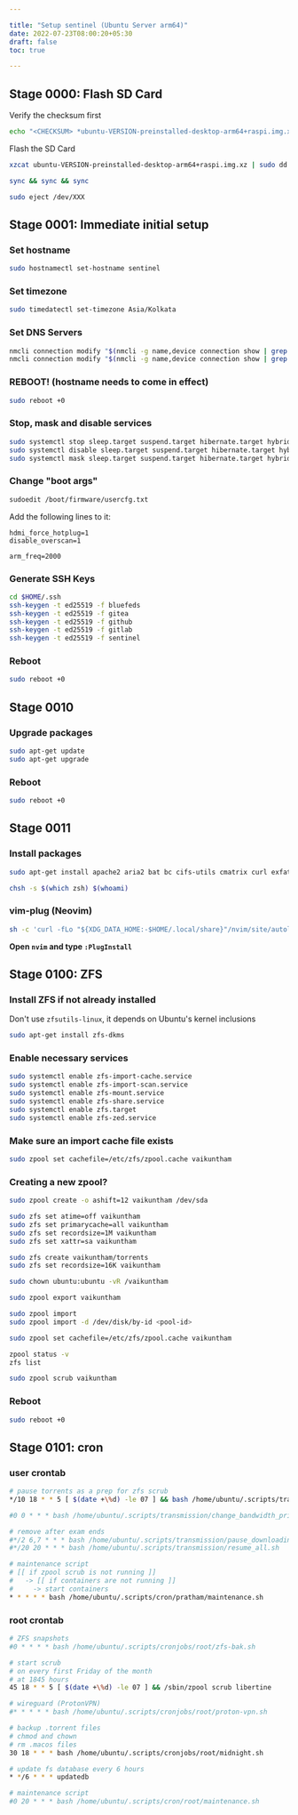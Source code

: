 ```yaml
---

title: "Setup sentinel (Ubuntu Server arm64)"
date: 2022-07-23T08:00:20+05:30
draft: false
toc: true

---
```


## Stage 0000: Flash SD Card

Verify the checksum first

```bash
echo "<CHECKSUM> *ubuntu-VERSION-preinstalled-desktop-arm64+raspi.img.xz" | shasum --check
```

Flash the SD Card

```bash
xzcat ubuntu-VERSION-preinstalled-desktop-arm64+raspi.img.xz | sudo dd status=progress bs=4M of=/dev/XXX

sync && sync && sync

sudo eject /dev/XXX
```


## Stage 0001: Immediate initial setup

### Set hostname

```bash
sudo hostnamectl set-hostname sentinel
```

### Set timezone

```bash
sudo timedatectl set-timezone Asia/Kolkata
```

### Set DNS Servers

```bash
nmcli connection modify "$(nmcli -g name,device connection show | grep "eth0" | cut -f1 -d":")" ipv4.dns "1.1.1.2,1.0.0.2"
nmcli connection modify "$(nmcli -g name,device connection show | grep "eth0" | cut -f1 -d":")" ipv4.ignore-auto-dns yes
```

### REBOOT! (hostname needs to come in effect)

```bash
sudo reboot +0
```

### Stop, mask and disable services

```bash
sudo systemctl stop sleep.target suspend.target hibernate.target hybrid-sleep.target
sudo systemctl disable sleep.target suspend.target hibernate.target hybrid-sleep.target
sudo systemctl mask sleep.target suspend.target hibernate.target hybrid-sleep.target
```

### Change "boot args"

```bash
sudoedit /boot/firmware/usercfg.txt
```

Add the following lines to it:

```
hdmi_force_hotplug=1
disable_overscan=1

arm_freq=2000
```


### Generate SSH Keys

```bash
cd $HOME/.ssh
ssh-keygen -t ed25519 -f bluefeds
ssh-keygen -t ed25519 -f gitea
ssh-keygen -t ed25519 -f github
ssh-keygen -t ed25519 -f gitlab
ssh-keygen -t ed25519 -f sentinel
```

### Reboot

```bash
sudo reboot +0
```


## Stage 0010


### Upgrade packages

```bash
sudo apt-get update
sudo apt-get upgrade
```

### Reboot

```bash
sudo reboot +0
```

## Stage 0011

### Install packages

```bash
sudo apt-get install apache2 aria2 bat bc cifs-utils cmatrix curl exfat-fuse exfat-utils fd-find ffmpeg findutils git glances hdparm htop iotop iperf3 jq libpam-google-authenticator locate mediainfo mpv neofetch neovim nload openssh-server python3 python3-pip rename rsync samba samba-common-bin smartmontools speedtest-cli tldr tmux transmission-cli transmission-common transmission-daemon tree unrar unzip valgrind vim webp wget wireguard xz-utils yt-dlp zfs-dkms zip zsh zsh-autosuggestions zsh-syntax-highlighting

chsh -s $(which zsh) $(whoami)
```


### vim-plug (Neovim)

```bash
sh -c 'curl -fLo "${XDG_DATA_HOME:-$HOME/.local/share}"/nvim/site/autoload/plug.vim --create-dirs https://raw.githubusercontent.com/junegunn/vim-plug/master/plug.vim'
```

**Open `nvim` and type `:PlugInstall`**


## Stage 0100: ZFS

### Install ZFS if not already installed

Don't use `zfsutils-linux`, it depends on Ubuntu's kernel inclusions 
```bash
sudo apt-get install zfs-dkms
```

### Enable necessary services

```bash
sudo systemctl enable zfs-import-cache.service
sudo systemctl enable zfs-import-scan.service
sudo systemctl enable zfs-mount.service
sudo systemctl enable zfs-share.service
sudo systemctl enable zfs.target
sudo systemctl enable zfs-zed.service
```


### Make sure an import cache file exists

```bash
sudo zpool set cachefile=/etc/zfs/zpool.cache vaikuntham
```


### Creating a new zpool?

```bash
sudo zpool create -o ashift=12 vaikuntham /dev/sda

sudo zfs set atime=off vaikuntham
sudo zfs set primarycache=all vaikuntham
sudo zfs set recordsize=1M vaikuntham
sudo zfs set xattr=sa vaikuntham

sudo zfs create vaikuntham/torrents
sudo zfs set recordsize=16K vaikuntham

sudo chown ubuntu:ubuntu -vR /vaikuntham

sudo zpool export vaikuntham

sudo zpool import
sudo zpool import -d /dev/disk/by-id <pool-id>

sudo zpool set cachefile=/etc/zfs/zpool.cache vaikuntham

zpool status -v
zfs list

sudo zpool scrub vaikuntham
```

### Reboot

```bash
sudo reboot +0
```


## Stage 0101: cron

### user crontab

```bash
# pause torrents as a prep for zfs scrub
*/10 18 * * 5 [ $(date +\%d) -le 07 ] && bash /home/ubuntu/.scripts/transmission/pause_all.sh

#0 0 * * * bash /home/ubuntu/.scripts/transmission/change_bandwidth_priority.sh

# remove after exam ends
#*/2 6,7 * * * bash /home/ubuntu/.scripts/transmission/pause_downloading.sh
#*/20 20 * * * bash /home/ubuntu/.scripts/transmission/resume_all.sh

# maintenance script
# [[ if zpool scrub is not running ]]
#   -> [[ if containers are not running ]]
#     -> start containers
* * * * * bash /home/ubuntu/.scripts/cron/pratham/maintenance.sh
```


### root crontab

```bash
# ZFS snapshots
#0 * * * * bash /home/ubuntu/.scripts/cronjobs/root/zfs-bak.sh

# start scrub
# on every first Friday of the month
# at 1845 hours
45 18 * * 5 [ $(date +\%d) -le 07 ] && /sbin/zpool scrub libertine

# wireguard (ProtonVPN)
#* * * * * bash /home/ubuntu/.scripts/cronjobs/root/proton-vpn.sh

# backup .torrent files
# chmod and chown
# rm .macos files
30 18 * * * bash /home/ubuntu/.scripts/cronjobs/root/midnight.sh

# update fs database every 6 hours
* */6 * * * updatedb

# maintenance script
#0 20 * * * bash /home/ubuntu/.scripts/cron/root/maintenance.sh
```
